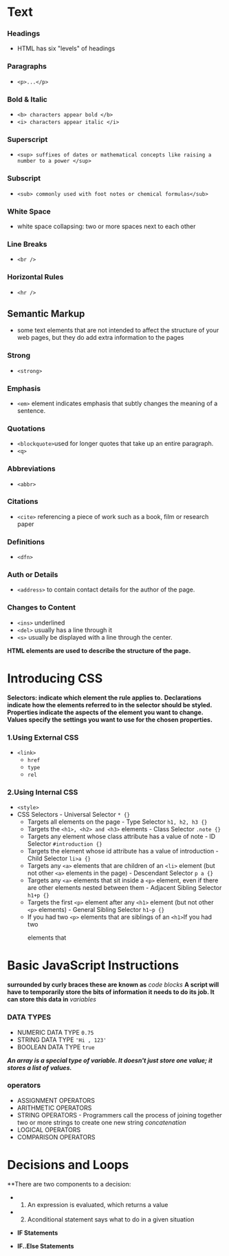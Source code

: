 # Text 

### Headings
   - HTML has six "levels" of headings
### Paragraphs
   - `<p>...</p>`
### Bold & Italic
   - `<b> characters appear bold </b>`
   - `<i> characters appear italic </i>`
### Superscript
   - `<sup> suffixes of dates or mathematical concepts like raising a number to a power </sup>`
### Subscript
   
   - `<sub> commonly used with foot notes or chemical formulas</sub>`
### White Space
   - white space collapsing: two or more spaces next to each other

### Line Breaks 
   - `<br />`
### Horizontal Rules
   - `<hr />`

## Semantic Markup
   - some text elements that are not intended to affect the structure of your web pages, but they do add extra information to the pages
### Strong 
   - `<strong> `  
### Emphasis
   - `<em>` element indicates emphasis that subtly changes the meaning of a sentence.

### Quotations
   - `<blockquote>`used for longer quotes that take up an entire paragraph.
   - `<q>`
### Abbreviations 
   - `<abbr>`
### Citations 
   - `<cite>` referencing a piece of work such as a book, film or research paper
### Definitions
   - `<dfn>`
### Auth or Details
   - `<address>` to contain contact details for the author of the page.
### Changes to Content
   - `<ins>` underlined
   - `<del>` usually has a line through it
   - `<s>` usually be displayed with a line through the center.

 **HTML elements are used to describe the structure of the page.**

 # Introducing CSS
**Selectors: indicate which element the rule applies to.**
**Declarations indicate how the elements referred to in the selector should be styled.**
**Properties indicate the aspects of the element you want to change.**
**Values specify the settings you want to use for the chosen properties.**

### 1.Using External CSS
   - `<link>`
     - `href`
     - `type`
     - `rel`
### 2.Using Internal CSS
   - `<style>`
   - CSS Selectors
    - Universal Selector `* {}`
      - Targets all elements on the page
    - Type Selector `h1, h2, h3 {}`
      - Targets the `<h1>, <h2> and <h3>` elements
    - Class Selector `.note {}`
      - Targets any element whose class attribute has a value of note
    - ID Selector `#introduction {}`
      - Targets the element whose id attribute has a value of introduction
    - Child Selector `li>a {}`
      - Targets any `<a>` elements that are children of an `<li>` element (but not other `<a>` elements in the page)
    - Descendant Selector `p a {}`
      - Targets any `<a>` elements that sit inside a `<p>` element, even if there are other elements nested between them
    - Adjacent Sibling Selector `h1+p {}`
      - Targets the first `<p>` element after any `<h1>` element (but not other `<p>` elements)
    - General Sibling Selector `h1~p {}`
      - If you had two `<p>` elements that are siblings of an `<h1>`If you had two <p> elements that



# Basic JavaScript Instructions

**surrounded by curly braces these are known as** *code blocks*
**A script will have to temporarily store the bits of information it needs to do its job. It can store this data in** *variables*
 
### DATA TYPES
   - NUMERIC DATA TYPE `0.75`
   - STRING DATA TYPE `'Hi , 123'` 
   - BOOLEAN DATA TYPE `true`

***An array is a special type of variable. It doesn't just store one value; it stores a list of values.***

### operators
   - ASSIGNMENT OPERATORS
   - ARITHMETIC OPERATORS
   - STRING OPERATORS
    - Programmers call the process of joining together two or more strings to create one new string *concatenation*
   - LOGICAL OPERATORS
   - COMPARISON OPERATORS

# Decisions and Loops
**There are two components to a decision:
  - 1. An expression is evaluated, which returns a value
  - 2. Aconditional statement says what to do in a given situation

- **IF Statements**
- **IF..Else Statements**

  